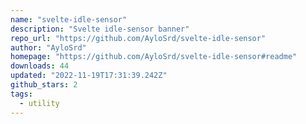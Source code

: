 ```yaml
---
name: "svelte-idle-sensor"
description: "Svelte idle-sensor banner"
repo_url: "https://github.com/AyloSrd/svelte-idle-sensor"
author: "AyloSrd"
homepage: "https://github.com/AyloSrd/svelte-idle-sensor#readme"
downloads: 44
updated: "2022-11-19T17:31:39.242Z"
github_stars: 2
tags: 
  - utility
---
```


